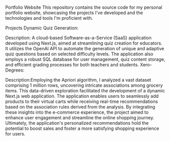 Portfolio Website
This repository contains the source code for my personal portfolio website, showcasing the projects I've developed and the technologies and tools I'm proficient with.

Projects
Dynamic Quiz Generation:

Description: A cloud-based Software-as-a-Service (SaaS) application developed using Next.js, aimed at streamlining quiz creation for educators. It utilizes the OpenAI API to automate the generation of unique and adaptive quiz questions based on selected difficulty levels. The application also employs a robust SQL database for user management, quiz content storage, and efficient grading processes for both teachers and students.
Xero-Degrees:

Description:Employing the Apriori algorithm, I analyzed a vast dataset comprising 1 million rows, uncovering intricate associations among grocery items. This data-driven exploration facilitated the development of a dynamic Next.js web application. The application enables users to seamlessly add products to their virtual carts while receiving real-time recommendations based on the association rules derived from the analysis. By integrating these insights into the e-commerce experience, the project aimed to enhance user engagement and streamline the online shopping journey. Ultimately, the application's personalized recommendations hold the potential to boost sales and foster a more satisfying shopping experience for users.






